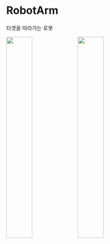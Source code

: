 # RobotArm
타겟을 따라가는 로봇

<img src = "https://user-images.githubusercontent.com/49131724/131807461-255d5413-6b6c-46cd-86dd-ebfe7b8801eb.png" width="37%"> <img src = "https://user-images.githubusercontent.com/49131724/131807631-2fff33da-e4d5-405c-98f8-c55de363bb8b.png" width="37%">

